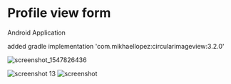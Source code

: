 # Profile  view form
Android Application

added gradle implementation 'com.mikhaellopez:circularimageview:3.2.0'

![screenshot_1547826436](https://user-images.githubusercontent.com/33281263/51397093-e6d0e580-1b59-11e9-8549-36be53915fda.png)

![screenshot 13](https://user-images.githubusercontent.com/33281263/51395453-58a73000-1b56-11e9-85a2-cd0445dfa743.png)
![screenshot](https://user-images.githubusercontent.com/33281263/51395475-62c92e80-1b56-11e9-96cb-82766df69bbd.png)
